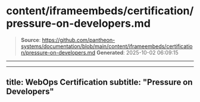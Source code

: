 # content/iframeembeds/certification/pressure-on-developers.md

> **Source**: https://github.com/pantheon-systems/documentation/blob/main/content/iframeembeds/certification/pressure-on-developers.md
> **Generated**: 2025-10-02 06:09:15

---

---
title: WebOps Certification
subtitle: "Pressure on Developers"
---

<Partial file="certification-guide/pressure-on-developers.md" />
